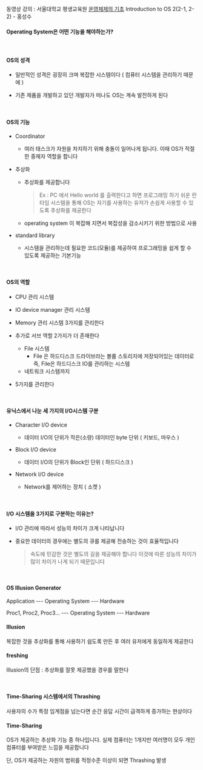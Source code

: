 동영상 강의 : 서울대학교 평생교육원 [운영체제의 기초](http://snui.snu.ac.kr/ocw/index.php?mode=view&id=627) Introduction to OS 2(2-1, 2-2) - 홍성수

<h4>Operating System은 어떤 기능을 해야하는가?</h4>

<br>

<h4>OS의 성격</h4>

- 일반적인 성격은 굉장히 크며 복잡한 시스템이다 ( 컴퓨터 시스템을 관리하기 때문에 )

- 기존 제품을 개발하고 있던 개발자가 떠나도 OS는 계속 발전하게 된다

<br>

<h4>OS의 기능</h4>

- Coordinator
   - 여러 태스크가 자원을 차지하기 위해 충돌이 일어나게 됩니다. 이때 OS가 적절한 중재자 역할을 합니다

- 추상화
    - 추상화를 제공합니다
        > Ex : PC 에서 Hello world 를 출력한다고 하면 프로그래밍 하기 쉬운 런타임 시스템을 통해 OS는 자기를 사용하는 유저가 손쉽게 사용할 수 있도록 추상화를 제공한다

    - operating system 이 복잡해 지면서 복잡성을 감소시키기 위한 방법으로 사용

- standard library

    - 시스템을 관리하는데 필요한 코드(모듈)를 제공하여 프로그래밍을 쉽게 할 수 있도록 제공하는 기본기능

<br>

<h4>OS의 역할</h4>

- CPU 관리 시스템

- IO device manager 관리 시스템

- Memory 관리 시스템 3가지를 관리한다

- 추가로 서브 역할 2가지가 더 존재한다
    - File 시스템
        - File 은 하드디스크 드라이브라는 볼륨 스토리지에 저장되어있는 데이터로 즉, File은 하드디스크 IO를 관리하는 시스템
    - 네트워크 시스템까지

- 5가지를 관리한다

<br>

<h4>유닉스에서 나눈 세 가지의 I/O시스템 구분</h4>

- Character I/O device
    - 데이터 I/O의 단위가 작은(소량) 데이터인 byte 단위 ( 키보드, 마우스 )

- Block I/O device
    - 데이터 I/O의 단위가 Block인 단위 ( 하드디스크 )

- Network I/O device
    - Network를 제어하는 장치 ( 소켓 )

<br>

<h4>I/O 시스템을 3가지로 구분하는 이유는?</h4>

- I/O 관리에 따라서 성능의 차이가 크게 나타납니다

- 중요한 데이터의 경우에는 별도의 큐를 제공해 전송하는 것이 효율적입니다

    > 속도에 민감한 것은 별도의 길을 제공해야 합니다
    이것에 따른 성능의 차이가 많이 차이가 나게 되기 때문입니다

<br>

<h4>OS Illusion Generator</h4>

Application --- Operating System --- Hardware

Proc1, Proc2, Proc3... --- Operating System --- Hardware


<h4>Illusion</h4>

복잡한 것을 추상화를 통해 사용하기 쉽도록 만든 후 여러 유저에게 동일하게 제공한다


<h4>freshing</h4>

Illusion의 단점 : 추상화를 잘못 제공했을 경우를 말한다

<br>

<h4>Time-Sharing 시스템에서의 Thrashing</h4>

사용자의 수가 특정 임계점을 넘는다면 순간 응답 시간이 급격하게 증가하는 현상이다

<h4>Time-Sharing</h4>

OS가 제공하는 추상화 기능 중 하나입니다. 실제 컴퓨터는 1개지만 여러명이 모두 개인 컴퓨터를 부여받은 느낌을 제공합니다

단, OS가 제공하는 자원의 범위를 적정수준 이상이 되면 Thrashing 발생



